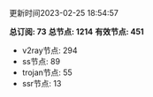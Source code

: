 更新时间2023-02-25 18:54:57

**总订阅: 73**
**总节点: 1214**
**有效节点: 451**
- v2ray节点: 294
- ss节点: 89
- trojan节点: 55
- ssr节点: 13
